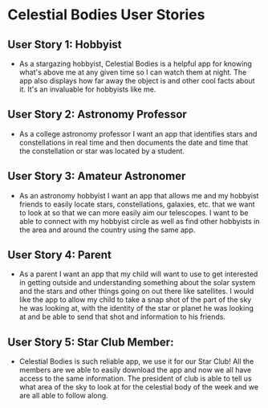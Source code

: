 # Celestial Bodies User Stories

## User Story 1: Hobbyist
* As a stargazing hobbyist, Celestial Bodies is a helpful app for knowing what's above me at any given time so I can watch them at night.
The app also displays how far away the object is and other cool facts about it. It's an invaluable for hobbyists like me.

## User Story 2: Astronomy Professor

* As a college astronomy professor I want an app that identifies stars and constellations in real time and then documents the date and time that the constellation or star was located by a student.

## User Story 3: Amateur Astronomer

* As an astronomy hobbyist I want an app that allows me and my hobbyist friends to easily locate stars, constellations, galaxies, etc. that we want to look at so that we can more easily aim our telescopes.  I want to be able to connect with my hobbyist circle as well as find other hobbyists in the area and around the country using the same app.

## User Story 4: Parent

* As a parent I want an app that my child will want to use to get interested in getting outside and understanding something about the solar system and the stars and other things going on out there like satellites.  I would like the app to allow my child to take a snap shot of the part of the sky he was looking at, with the identity of the star or planet he was looking at and be able to send that shot and information to his friends.

## User Story 5: Star Club Member:
* Celestial Bodies is such reliable app, we use it for our Star Club! All the members are we able to easily download the app and now we all have access to the same information. The president of club is able to tell us what area of the sky to look at for the celestial body of the week and we are all able to follow along.
